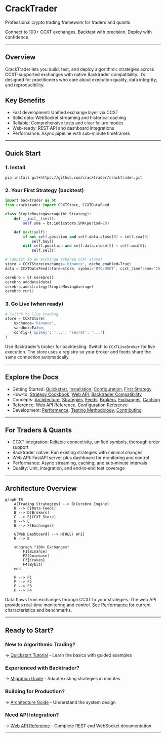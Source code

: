 # CrackTrader

Professional crypto trading framework for traders and quants

Connect to 100+ CCXT exchanges. Backtest with precision. Deploy with confidence.

---

## Overview

CrackTrader lets you build, test, and deploy algorithmic strategies across CCXT-supported exchanges with native Backtrader compatibility. It’s designed for practitioners who care about execution quality, data integrity, and reproducibility.

## Key Benefits

- Fast development: Unified exchange layer via CCXT
- Solid data: WebSocket streaming and historical caching
- Reliable: Comprehensive tests and clear failure modes
- Web-ready: REST API and dashboard integrations
- Performance: Async pipeline with sub-minute timeframes

---

## Quick Start

### 1. Install

```bash
pip install git+https://github.com/cracktrader/cracktrader.git
```

### 2. Your First Strategy (backtest)

```python
import backtrader as bt
from cracktrader import CCXTStore, CCXTDataFeed

class SimpleMovingAverage(bt.Strategy):
    def __init__(self):
        self.sma = bt.indicators.SMA(period=20)

    def next(self):
        if not self.position and self.data.close[0] > self.sma[0]:
            self.buy()
        elif self.position and self.data.close[0] < self.sma[0]:
            self.sell()

# Connect to an exchange (shared CCXT store)
store = CCXTStore(exchange='binance', cache_enabled=True)
data = CCXTDataFeed(store=store, symbol='BTC/USDT', ccxt_timeframe='1h')

cerebro = bt.Cerebro()
cerebro.adddata(data)
cerebro.addstrategy(SimpleMovingAverage)
cerebro.run()
```

### 3. Go Live (when ready)

```python
# Switch to live trading
store = CCXTStore(
    exchange='binance',
    sandbox=False,
    config={'apiKey': '...', 'secret': '...'}
)
```

Use Backtrader’s broker for backtesting. Switch to `CCXTLiveBroker` for live execution. The store uses a registry so your broker and feeds share the same connection automatically.

---

## Explore the Docs

- Getting Started: [Quickstart](getting_started/quickstart.md), [Installation](getting_started/installation.md), [Configuration](getting_started/configuration.md), [First Strategy](getting_started/first_strategy.md)
- How‑to: [Strategy Cookbook](strategy_guide.md), [Web API](WEB_API.md), [Backtrader Compatibility](integrations/backtrader_compat.md)
- Concepts: [Architecture](core_concepts/architecture.md), [Strategies](core_concepts/strategies.md), [Feeds](core_concepts/feeds.md), [Brokers](core_concepts/brokers.md), [Exchanges](core_concepts/exchanges.md), [Caching](core_concepts/caching.md)
- Reference: [Web API Reference](reference/web_api.md), [Configuration Reference](reference/configuration.md)
- Development: [Performance](performance/overview.md), [Testing Methodology](testing/known_gaps.md), [Contributing](development/README.md)

---

## For Traders & Quants

- CCXT integration: Reliable connectivity, unified symbols, thorough order support
- Backtrader native: Run existing strategies with minimal changes
- Web API: FastAPI server plus dashboard for monitoring and control
- Performance: Async streaming, caching, and sub‑minute intervals
- Quality: Unit, integration, and end‑to‑end test coverage

---

## Architecture Overview

```mermaid
graph TB
    A[Trading Strategies] --> B[Cerebro Engine]
    B --> C[Data Feeds]
    B --> D[Brokers]
    C --> E[CCXT Store]
    D --> E
    E --> F[Exchanges]

    G[Web Dashboard] --> H[REST API]
    H --> B

    subgraph "100+ Exchanges"
        F1[Binance]
        F2[Coinbase]
        F3[Kraken]
        F4[Bybit]
    end

    F --> F1
    F --> F2
    F --> F3
    F --> F4
```

Data flows from exchanges through CCXT to your strategies. The web API provides real-time monitoring and control. See [Performance](performance/overview.md) for current characteristics and benchmarks.

---

## Ready to Start?

### New to Algorithmic Trading?
→ [Quickstart Tutorial](getting_started/quickstart.md) - Learn the basics with guided examples

### Experienced with Backtrader?
→ [Migration Guide](integrations/backtrader_compat.md) - Adapt existing strategies in minutes

### Building for Production?
→ [Architecture Guide](core_concepts/architecture.md) - Understand the system design

### Need API Integration?
→ [Web API Reference](reference/web_api.md) - Complete REST and WebSocket documentation

---
